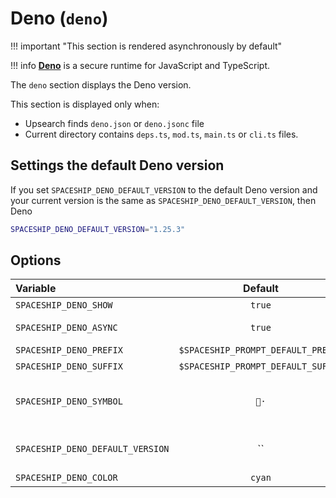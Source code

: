 # Deno (`deno`)

!!! important "This section is rendered asynchronously by default"

!!! info
    [**Deno**](https://deno.land) is a secure runtime for JavaScript and TypeScript.

The `deno` section displays the Deno version.

This section is displayed only when:

- Upsearch finds `deno.json` or `deno.jsonc` file
- Current directory contains `deps.ts`, `mod.ts`, `main.ts` or `cli.ts` files.

## Settings the default Deno version

If you set `SPACESHIP_DENO_DEFAULT_VERSION` to the default Deno version and your current version is the same as `SPACESHIP_DENO_DEFAULT_VERSION`, then Deno

```zsh title=".spaceshiprc.zsh"
SPACESHIP_DENO_DEFAULT_VERSION="1.25.3"
```

## Options

| Variable                         |              Default               | Meaning                               |
|:-------------------------------- |:----------------------------------:| ------------------------------------- |
| `SPACESHIP_DENO_SHOW`            |               `true`               | Show section                          |
| `SPACESHIP_DENO_ASYNC`           |               `true`               | Render section asynchronously         |
| `SPACESHIP_DENO_PREFIX`          | `$SPACESHIP_PROMPT_DEFAULT_PREFIX` | Section's prefix                      |
| `SPACESHIP_DENO_SUFFIX`          | `$SPACESHIP_PROMPT_DEFAULT_SUFFIX` | Section's suffix                      |
| `SPACESHIP_DENO_SYMBOL`          |                `🦕·`                | Symbol displayed before the section   |
| `SPACESHIP_DENO_DEFAULT_VERSION` |                 ``                 | Deno version to be treated as default |
| `SPACESHIP_DENO_COLOR`           |               `cyan`               | Section's color                       |
